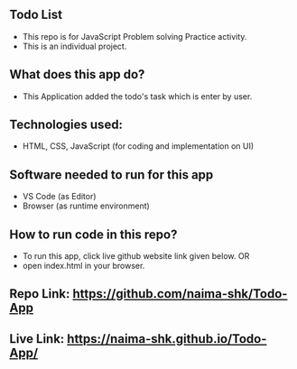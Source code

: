 ## Todo List 
- This repo is for JavaScript Problem solving Practice activity.
- This is an individual project.

## What does this app do?
- This Application added the todo's task  which is enter by user.

## Technologies used:
- HTML, CSS, JavaScript (for coding and implementation on UI)
## Software needed to run for this app
- VS Code (as Editor)
- Browser (as runtime environment)
## How to run code in this repo?
- To run this app, click live github website link given below. OR
- open index.html in your browser.
## Repo Link: https://github.com/naima-shk/Todo-App
## Live Link: https://naima-shk.github.io/Todo-App/
